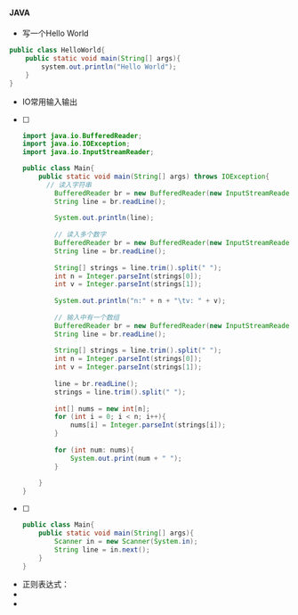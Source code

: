 #### JAVA

- 写一个Hello World

```java
public class HelloWorld{        
    public static void main(String[] args){
        system.out.println("Hello World");
    }
}
```

- IO常用输入输出

- [ ] ```java
  import java.io.BufferedReader;
  import java.io.IOException;
  import java.io.InputStreamReader;
  
  public class Main{
      public static void main(String[] args) throws IOException{
  		// 读入字符串
          BufferedReader br = new BufferedReader(new InputStreamReader(System.in));
          String line = br.readLine();
          
          System.out.println(line);
          
          // 读入多个数字
          BufferedReader br = new BufferedReader(new InputStreamReader(System.in));
          String line = br.readLine();
          
          String[] strings = line.trim().split(" ");
          int n = Integer.parseInt(strings[0]);
          int v = Integer.parseInt(strings[1]);
          
          System.out.println("n:" + n + "\tv: " + v);
          
          // 输入中有一个数组
          BufferedReader br = new BufferedReader(new InputStreamReader(System.in));
          String line = br.readLine();
          
          String[] strings = line.trim().split(" ");
          int n = Integer.parseInt(strings[0]);
          int v = Integer.parseInt(strings[1]);
          
          line = br.readLine();
          strings = line.trim().split(" ");
          
          int[] nums = new int[n];
          for (int i = 0; i < n; i++){
              nums[i] = Integer.parseInt(strings[i]);
          }
          
          for (int num: nums){
              System.out.print(num + " ");
          }
          
      }
  }
  
  ```

- [ ] ```java
  public class Main{
      public static void main(String[] args){
          Scanner in = new Scanner(System.in);
          String line = in.next();
      }
  }
  
  ```

- 正则表达式：
- 
- 